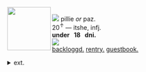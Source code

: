 <img align="left" src="https://files.catbox.moe/qti0nd.png" width="100" align="center"><br> <img src="https://files.catbox.moe/1ipwg7.gif"> pillie <i>or</i> paz.
<br> 20<sup>↑</sup> — itshe, infj.
<br><b>under ‎‎ ‎  18 ‎ ‎ dni. </b>
<br><img src="https://files.catbox.moe/05dmbt.gif"><br> <a href="https://backloggd.com/u/campcope" title="backloggd">backloggd.</a>  <a href="https://rentry.co/campcope"> rentry.</a>  <a href="https://pill.atabook.org/">guestbook.</a>
<details><summary> ext. </summary>
<pre>
disabled & mobility aid user.
<br>
may come off a bit pretentious
sometimes! oopsie... i'm just 
passionate about the world.
</pre>
<p></p>
</details>


